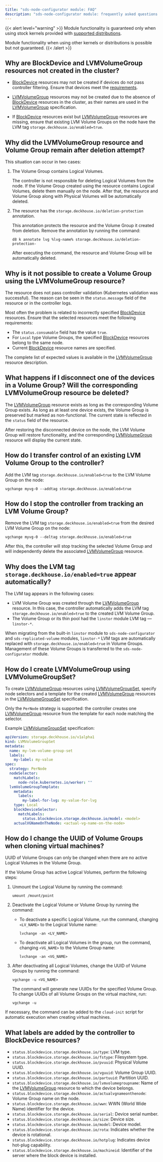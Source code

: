 ```yaml
---
title: "sds-node-configurator module: FAQ"
description: "sds-node-configurator module: frequently asked questions and answers."
---
```

{{< alert level="warning" >}}
Module functionality is guaranteed only when using stock kernels provided with [supported distributions](/products/kubernetes-platform/documentation/v1/reference/supported_versions.html#linux).

Module functionality when using other kernels or distributions is possible but not guaranteed.
{{< /alert >}}

## Why are BlockDevice and LVMVolumeGroup resources not created in the cluster?

- [BlockDevice](./cr.html#blockdevice) resources may not be created if devices do not pass controller filtering. Ensure that devices meet the [requirements](./resources.html#controller-requirements-for-devices).

- [LVMVolumeGroup](./cr.html#lvmvolumegroup) resources may not be created due to the absence of [BlockDevice](./cr.html#blockdevice) resources in the cluster, as their names are used in the [LVMVolumeGroup](./cr.html#lvmvolumegroup) specification.

- If [BlockDevice](./cr.html#blockdevice) resources exist but [LVMVolumeGroup](./cr.html#lvmvolumegroup) resources are missing, ensure that existing LVM Volume Groups on the node have the LVM tag `storage.deckhouse.io/enabled=true`.

## Why did the LVMVolumeGroup resource and Volume Group remain after deletion attempt?

This situation can occur in two cases:

1. The Volume Group contains Logical Volumes.

   The controller is not responsible for deleting Logical Volumes from the node. If the Volume Group created using the resource contains Logical Volumes, delete them manually on the node. After that, the resource and Volume Group along with Physical Volumes will be automatically deleted.

1. The resource has the `storage.deckhouse.io/deletion-protection` annotation.

   This annotation protects the resource and the Volume Group it created from deletion. Remove the annotation by running the command:

   ```shell
   d8 k annotate lvg %lvg-name% storage.deckhouse.io/deletion-protection-
   ```

   After executing the command, the resource and Volume Group will be automatically deleted.

## Why is it not possible to create a Volume Group using the LVMVolumeGroup resource?

The resource does not pass controller validation (Kubernetes validation was successful). The reason can be seen in the `status.message` field of the resource or in the controller logs.

Most often the problem is related to incorrectly specified [BlockDevice](./cr.html#blockdevice) resources. Ensure that the selected resources meet the following requirements:

- The `status.consumable` field has the value `true`.
- For `Local` type Volume Groups, the specified [BlockDevice](./cr.html#blockdevice) resources belong to the same node.<!-- > - For `Shared` type Volume Groups, a single [BlockDevice](./cr.html#blockdevice) resource is specified. -->
- Current [BlockDevice](./cr.html#blockdevice) resource names are specified.

The complete list of expected values is available in the [LVMVolumeGroup](./cr.html#lvmvolumegroup) resource description.

## What happens if I disconnect one of the devices in a Volume Group? Will the corresponding LVMVolumeGroup resource be deleted?

The [LVMVolumeGroup](./cr.html#lvmvolumegroup) resource exists as long as the corresponding Volume Group exists. As long as at least one device exists, the Volume Group is preserved but marked as non-functional. The current state is reflected in the `status` field of the resource.

After restoring the disconnected device on the node, the LVM Volume Group will restore functionality, and the corresponding [LVMVolumeGroup](./cr.html#lvmvolumegroup) resource will display the current state.

## How do I transfer control of an existing LVM Volume Group to the controller?

Add the LVM tag `storage.deckhouse.io/enabled=true` to the LVM Volume Group on the node:

```shell
vgchange myvg-0 --addtag storage.deckhouse.io/enabled=true
```

## How do I stop the controller from tracking an LVM Volume Group?

Remove the LVM tag `storage.deckhouse.io/enabled=true` from the desired LVM Volume Group on the node:

```shell
vgchange myvg-0 --deltag storage.deckhouse.io/enabled=true
```

After this, the controller will stop tracking the selected Volume Group and will independently delete the associated [LVMVolumeGroup](./cr.html#lvmvolumegroup) resource.

## Why does the LVM tag `storage.deckhouse.io/enabled=true` appear automatically?

The LVM tag appears in the following cases:

- LVM Volume Group was created through the [LVMVolumeGroup](./cr.html#lvmvolumegroup) resource. In this case, the controller automatically adds the LVM tag `storage.deckhouse.io/enabled=true` to the created LVM Volume Group.
- The Volume Group or its thin pool had the `linstor` module LVM tag — `linstor-*`.

When migrating from the built-in `linstor` module to `sds-node-configurator` and `sds-replicated-volume` modules, `linstor-*` LVM tags are automatically replaced with `storage.deckhouse.io/enabled=true` in Volume Groups. Management of these Volume Groups is transferred to the `sds-node-configurator` module.

## How do I create LVMVolumeGroup using LVMVolumeGroupSet?

To create [LVMVolumeGroup](./cr.html#lvmvolumegroup) resources using [LVMVolumeGroupSet](./cr.html#lvmvolumegroupset), specify node selectors and a template for the created [LVMVolumeGroup](./cr.html#lvmvolumegroup) resources in the [LVMVolumeGroupSet](./cr.html#lvmvolumegroupset) specification.

Only the `PerNode` strategy is supported: the controller creates one [LVMVolumeGroup](./cr.html#lvmvolumegroup) resource from the template for each node matching the selector.

Example [LVMVolumeGroupSet](./cr.html#lvmvolumegroupset) specification:

```yaml
apiVersion: storage.deckhouse.io/v1alpha1
kind: LVMVolumeGroupSet
metadata:
  name: my-lvm-volume-group-set
  labels:
    my-label: my-value
spec:
  strategy: PerNode
  nodeSelector:
    matchLabels:
      node-role.kubernetes.io/worker: ""
  lvmVolumeGroupTemplate:
    metadata:
      labels:
        my-label-for-lvg: my-value-for-lvg
    type: Local
    blockDeviceSelector:
      matchLabels:
        status.blockdevice.storage.deckhouse.io/model: <model>
    actualVGNameOnTheNode: <actual-vg-name-on-the-node>
```

## How do I change the UUID of Volume Groups when cloning virtual machines?

UUID of Volume Groups can only be changed when there are no active Logical Volumes in the Volume Group.

If the Volume Group has active Logical Volumes, perform the following steps:

1. Unmount the Logical Volume by running the command:

   ```shell
   umount /mount/point
   ```

1. Deactivate the Logical Volume or Volume Group by running the command:

    - To deactivate a specific Logical Volume, run the command, changing `<LV_NAME>` to the Logical Volume name:

      ```shell
      lvchange -an <LV_NAME>
      ```

    - To deactivate all Logical Volumes in the group, run the command, changing `<VG_NAME>` to the Volume Group name:

      ```shell
      lvchange -an <VG_NAME>
      ```

1. After deactivating all Logical Volumes, change the UUID of Volume Groups by running the command:

   ```shell
   vgchange -u <VG_NAME>
   ```

   The command will generate new UUIDs for the specified Volume Group. To change UUIDs of all Volume Groups on the virtual machine, run:

   ```shell
   vgchange -u
   ```

If necessary, the command can be added to the `cloud-init` script for automatic execution when creating virtual machines.

## What labels are added by the controller to BlockDevice resources?

- `status.blockdevice.storage.deckhouse.io/type`: LVM type.
- `status.blockdevice.storage.deckhouse.io/fstype`: Filesystem type.
- `status.blockdevice.storage.deckhouse.io/pvuuid`: Physical Volume UUID.
- `status.blockdevice.storage.deckhouse.io/vguuid`: Volume Group UUID.
- `status.blockdevice.storage.deckhouse.io/partuuid`: Partition UUID.
- `status.blockdevice.storage.deckhouse.io/lvmvolumegroupname`: Name of the [LVMVolumeGroup](./cr.html#lvmvolumegroup) resource to which the device belongs.
- `status.blockdevice.storage.deckhouse.io/actualvgnameonthenode`: Volume Group name on the node.
- `status.blockdevice.storage.deckhouse.io/wwn`: WWN (World Wide Name) identifier for the device.
- `status.blockdevice.storage.deckhouse.io/serial`: Device serial number.
- `status.blockdevice.storage.deckhouse.io/size`: Device size.
- `status.blockdevice.storage.deckhouse.io/model`: Device model.
- `status.blockdevice.storage.deckhouse.io/rota`: Indicates whether the device is rotational.
- `status.blockdevice.storage.deckhouse.io/hotplug`: Indicates device hot-plug capability.
- `status.blockdevice.storage.deckhouse.io/machineid`: Identifier of the server where the block device is installed.
